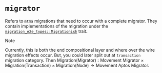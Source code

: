 # `migrator`
Refers to `mtma` migrations that need to occur with a complete migrator. They contain implementations of the migration under the [`migration_e2e_types::Migrationish`](/migration/util/e2e-types/src/migration.rs) trait. 

> [!NOTE]
> Currently, this is both the end compositional layer and where over the wire migration effects occur. But, you could later split out at `transaction` migration category. Then $\text{Migration(Migrator)}: \text{Movement Migrator} \times \text{Migration(Transaction)} \times \text{Migration(Node)} \to \text{Movement Aptos Migrator}$. 